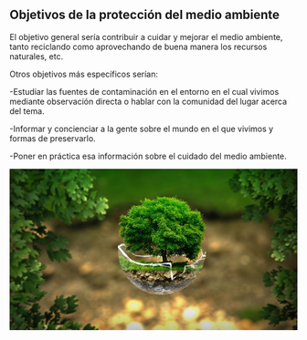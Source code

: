 ## Objetivos de la protección del medio ambiente

El objetivo general sería contribuir a cuidar y mejorar el medio ambiente, tanto reciclando como aprovechando de buena manera los recursos naturales, etc.

Otros objetivos más específicos serían:

  -Estudiar las fuentes de contaminación en el entorno en el cual vivimos mediante observación directa o hablar con la comunidad del lugar acerca del tema.
  
  -Informar y concienciar a la gente sobre el mundo en el que vivimos y formas de preservarlo.
  
  -Poner en práctica esa información sobre el cuidado del medio ambiente.
  
  ![Protección del medio ambiente](/imagenes/environment-2196690_640.jpg)
